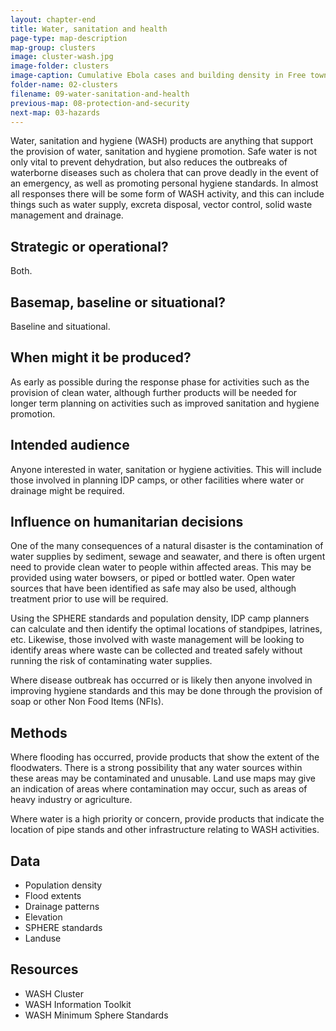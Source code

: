```yaml
---
layout: chapter-end
title: Water, sanitation and health
page-type: map-description
map-group: clusters
image: cluster-wash.jpg
image-folder: clusters
image-caption: Cumulative Ebola cases and building density in Free town, Sierra Leone
folder-name: 02-clusters
filename: 09-water-sanitation-and-health
previous-map: 08-protection-and-security
next-map: 03-hazards
---
```

Water, sanitation and hygiene \(WASH\) products are anything that support the provision of water, sanitation and hygiene promotion. Safe water is not only vital to prevent dehydration, but also reduces the outbreaks of waterborne diseases such as cholera that can prove deadly in the event of an emergency, as well as promoting personal hygiene standards. In almost all responses there will be some form of WASH activity, and this can include things such as water supply, excreta disposal, vector control, solid waste management and drainage.

## Strategic or operational?

Both.

## Basemap, baseline or situational?

Baseline and situational.

## When might it be produced?

As early as possible during the response phase for activities such as the provision of clean water, although further products will be needed for longer term planning on activities such as improved sanitation and hygiene promotion.

## Intended audience

Anyone interested in water, sanitation or hygiene activities. This will include those involved in planning IDP camps, or other facilities where water or drainage might be required.

## Influence on humanitarian decisions

One of the many consequences of a natural disaster is the contamination of water supplies by sediment, sewage and seawater, and there is often urgent need to provide clean water to people within affected areas. This may be provided using water bowsers, or piped or bottled water. Open water sources that have been identified as safe may also be used, although treatment prior to use will be required.

Using the SPHERE standards and population density, IDP camp planners can calculate and then identify the optimal locations of standpipes, latrines, etc. Likewise, those involved with waste management will be looking to identify areas where waste can be collected and treated safely without running the risk of contaminating water supplies.

Where disease outbreak has occurred or is likely then anyone involved in improving hygiene standards and this may be done through the provision of soap or other Non Food Items \(NFIs\).

## Methods

Where flooding has occurred, provide products that show the extent of the floodwaters. There is a strong possibility that any water sources within these areas may be contaminated and unusable. Land use maps may give an indication of areas where contamination may occur, such as areas of heavy industry or agriculture.

Where water is a high priority or concern, provide products that indicate the location of pipe stands and other infrastructure relating to WASH activities.

## Data

* Population density
* Flood extents
* Drainage patterns
* Elevation
* SPHERE standards
* Landuse

## Resources

* WASH Cluster
* WASH Information Toolkit
* WASH Minimum Sphere Standards

